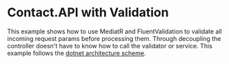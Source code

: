 # Contact.API with Validation

This example shows how to use MediatR and FluentValidation to validate all incoming request params before processing them. 
Through decoupling the controller doesn't have to know how to call the validator or service. 
This example follows the [dotnet architecture scheme](https://github.com/dotnet-architecture/eShopOnContainers/tree/dev/src/Services/Ordering/Ordering.API).
